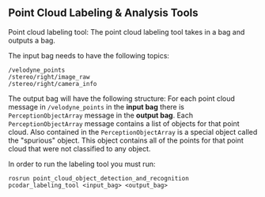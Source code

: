 Point Cloud Labeling & Analysis Tools 
---
Point cloud labeling tool:
The point cloud labeling tool takes in a bag and outputs a bag. 

The input bag needs to have the following topics:
```
/velodyne_points
/stereo/right/image_raw
/stereo/right/camera_info
```

The output bag will have the following structure:
For each point cloud message in `/velodyne_points` in the **input bag** there is `PerceptionObjectArray` message in the **output bag**. Each `PerceptionObjectArray` message contains a list of objects for that point cloud. Also contained in the `PerceptionObjectArray` is a special object called the "spurious" object. This object contains all of the points for that point cloud that were not classified to any object. 

In order to run the labeling tool you must run:

```
rosrun point_cloud_object_detection_and_recognition pcodar_labeling_tool <input_bag> <output_bag>
```
